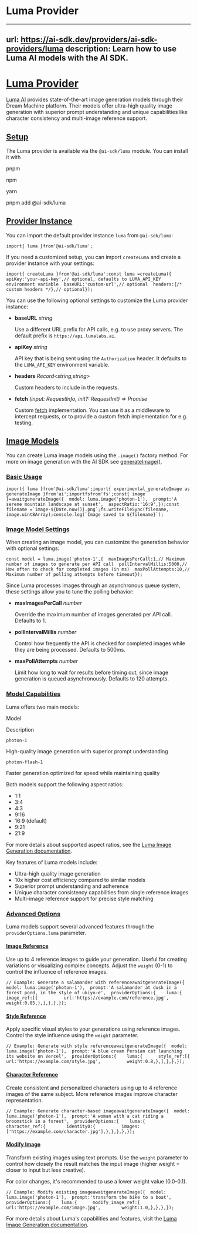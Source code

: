 # Luma Provider


---
url: https://ai-sdk.dev/providers/ai-sdk-providers/luma
description: Learn how to use Luma AI models with the AI SDK.
---


# [Luma Provider](#luma-provider)


[Luma AI](https://lumalabs.ai/) provides state-of-the-art image generation models through their Dream Machine platform. Their models offer ultra-high quality image generation with superior prompt understanding and unique capabilities like character consistency and multi-image reference support.


## [Setup](#setup)


The Luma provider is available via the `@ai-sdk/luma` module. You can install it with

pnpm

npm

yarn

pnpm add @ai-sdk/luma


## [Provider Instance](#provider-instance)


You can import the default provider instance `luma` from `@ai-sdk/luma`:

```
import{ luma }from'@ai-sdk/luma';
```

If you need a customized setup, you can import `createLuma` and create a provider instance with your settings:

```
import{ createLuma }from'@ai-sdk/luma';const luma =createLuma({  apiKey:'your-api-key',// optional, defaults to LUMA_API_KEY environment variable  baseURL:'custom-url',// optional  headers:{/* custom headers */},// optional});
```

You can use the following optional settings to customize the Luma provider instance:

-   **baseURL** *string*

    Use a different URL prefix for API calls, e.g. to use proxy servers. The default prefix is `https://api.lumalabs.ai`.

-   **apiKey** *string*

    API key that is being sent using the `Authorization` header. It defaults to the `LUMA_API_KEY` environment variable.

-   **headers** *Record<string,string>*

    Custom headers to include in the requests.

-   **fetch** *(input: RequestInfo, init?: RequestInit) => Promise<Response>*

    Custom [fetch](https://developer.mozilla.org/en-US/docs/Web/API/fetch) implementation. You can use it as a middleware to intercept requests, or to provide a custom fetch implementation for e.g. testing.



## [Image Models](#image-models)


You can create Luma image models using the `.image()` factory method. For more on image generation with the AI SDK see [generateImage()](/docs/reference/ai-sdk-core/generate-image).


### [Basic Usage](#basic-usage)


```
import{ luma }from'@ai-sdk/luma';import{ experimental_generateImage as generateImage }from'ai';importfsfrom'fs';const{ image }=awaitgenerateImage({  model: luma.image('photon-1'),  prompt:'A serene mountain landscape at sunset',  aspectRatio:'16:9',});const filename =`image-${Date.now()}.png`;fs.writeFileSync(filename, image.uint8Array);console.log(`Image saved to ${filename}`);
```


### [Image Model Settings](#image-model-settings)


When creating an image model, you can customize the generation behavior with optional settings:

```
const model = luma.image('photon-1',{  maxImagesPerCall:1,// Maximum number of images to generate per API call  pollIntervalMillis:5000,// How often to check for completed images (in ms)  maxPollAttempts:10,// Maximum number of polling attempts before timeout});
```

Since Luma processes images through an asynchronous queue system, these settings allow you to tune the polling behavior:

-   **maxImagesPerCall** *number*

    Override the maximum number of images generated per API call. Defaults to 1.

-   **pollIntervalMillis** *number*

    Control how frequently the API is checked for completed images while they are being processed. Defaults to 500ms.

-   **maxPollAttempts** *number*

    Limit how long to wait for results before timing out, since image generation is queued asynchronously. Defaults to 120 attempts.



### [Model Capabilities](#model-capabilities)


Luma offers two main models:

Model

Description

`photon-1`

High-quality image generation with superior prompt understanding

`photon-flash-1`

Faster generation optimized for speed while maintaining quality

Both models support the following aspect ratios:

-   1:1
-   3:4
-   4:3
-   9:16
-   16:9 (default)
-   9:21
-   21:9

For more details about supported aspect ratios, see the [Luma Image Generation documentation](https://docs.lumalabs.ai/docs/image-generation).

Key features of Luma models include:

-   Ultra-high quality image generation
-   10x higher cost efficiency compared to similar models
-   Superior prompt understanding and adherence
-   Unique character consistency capabilities from single reference images
-   Multi-image reference support for precise style matching


### [Advanced Options](#advanced-options)


Luma models support several advanced features through the `providerOptions.luma` parameter.


#### [Image Reference](#image-reference)


Use up to 4 reference images to guide your generation. Useful for creating variations or visualizing complex concepts. Adjust the `weight` (0-1) to control the influence of reference images.

```
// Example: Generate a salamander with referenceawaitgenerateImage({  model: luma.image('photon-1'),  prompt:'A salamander at dusk in a forest pond, in the style of ukiyo-e',  providerOptions:{    luma:{      image_ref:[{          url:'https://example.com/reference.jpg',          weight:0.85,},],},},});
```


#### [Style Reference](#style-reference)


Apply specific visual styles to your generations using reference images. Control the style influence using the `weight` parameter.

```
// Example: Generate with style referenceawaitgenerateImage({  model: luma.image('photon-1'),  prompt:'A blue cream Persian cat launching its website on Vercel',  providerOptions:{    luma:{      style_ref:[{          url:'https://example.com/style.jpg',          weight:0.8,},],},},});
```


#### [Character Reference](#character-reference)


Create consistent and personalized characters using up to 4 reference images of the same subject. More reference images improve character representation.

```
// Example: Generate character-based imageawaitgenerateImage({  model: luma.image('photon-1'),  prompt:'A woman with a cat riding a broomstick in a forest',  providerOptions:{    luma:{      character_ref:{        identity0:{          images:['https://example.com/character.jpg'],},},},},});
```


#### [Modify Image](#modify-image)


Transform existing images using text prompts. Use the `weight` parameter to control how closely the result matches the input image (higher weight = closer to input but less creative).

For color changes, it's recommended to use a lower weight value (0.0-0.1).

```
// Example: Modify existing imageawaitgenerateImage({  model: luma.image('photon-1'),  prompt:'transform the bike to a boat',  providerOptions:{    luma:{      modify_image_ref:{        url:'https://example.com/image.jpg',        weight:1.0,},},},});
```

For more details about Luma's capabilities and features, visit the [Luma Image Generation documentation](https://docs.lumalabs.ai/docs/image-generation).
